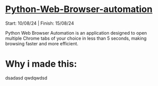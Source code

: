 # [Python-Web-Browser-automation](https://github.com/MrAnon89/Python-Web-Browser-automation/tree/main)
Start: 10/08/24  |  Finish: 15/08/24

Python Web Browser Automation is an application designed to open multiple Chrome tabs of your choice in less than 5 seconds,
making browsing faster and more efficient.

# Why i made this:
dsadasd
qwdqwdsd
